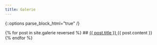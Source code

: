 ```yaml
---
title: Galerie
---
```


{::options parse_block_html="true" /}
<div class="gallery lightbox">
{% for post in site.galerie reversed %}   
## <a href="{{ post.url }}">  {{ post.title }} </a>
{{ post.content }}
{% endfor %}
</div>

<script type="text/javascript">
    window.onload = function () {
        new SimpleLightbox({
            elements: '.lightbox p a'
        });
    }
</script>